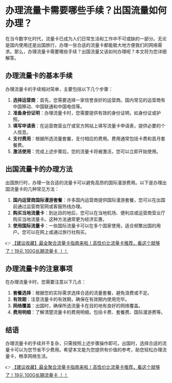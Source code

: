 # 办理流量卡需要哪些手续？出国流量如何办理？

在当今数字化时代，流量卡已成为人们日常生活和工作中不可或缺的一部分。无论是国内使用还是出国旅行，办理一张合适的流量卡都能极大地方便我们的网络需求。那么，办理流量卡需要哪些手续？出国流量又该如何办理呢？本文将为您详细解答。

## 办理流量卡的基本手续

办理流量卡的手续相对简单，主要包括以下几个步骤：

1. **选择运营商**：首先，您需要选择一家信誉良好的运营商。国内常见的运营商有中国移动、中国联通和中国电信等。
2. **准备身份证明**：办理流量卡时，您需要提供有效的身份证明，如身份证或护照。
3. **填写申请表**：在运营商营业厅或官方网站上填写流量卡申请表，提供必要的个人信息。
4. **支付费用**：根据所选流量套餐，支付相应的费用。费用通常包括卡费和首月套餐费。
5. **激活使用**：完成上述步骤后，您的流量卡将被激活，您可以立即开始使用。

## 出国流量卡的办理方法

出国旅行时，办理一张合适的流量卡可以避免高昂的国际漫游费用。以下是办理出国流量卡的几种常见方法：

1. **国内运营商国际漫游套餐**：许多国内运营商提供国际漫游套餐，您可以在出国前通过运营商官网或客服热线办理。
2. **购买当地流量卡**：到达目的地后，您可以在当地机场、便利店或运营商营业厅购买当地流量卡。这种方法通常更为经济实惠。
3. **使用国际流量卡**：一些国际流量卡可以在多个国家使用，适合频繁出国的用户。您可以在网上或通过旅行社购买。

👉 [【建议收藏】最全聚合流量卡指南来啦！高性价比流量卡推荐，看这个就够了！19元 100G长期流量卡 ！！](https://bit.ly/Liuliangka)

## 办理流量卡的注意事项

在办理流量卡时，您需要注意以下几点：

1. **套餐选择**：根据您的实际需求选择合适的流量套餐，避免浪费或不足。
2. **有效期**：注意流量卡的有效期，确保在有效期内使用完毕。
3. **网络覆盖**：出国时，确保所选流量卡在目的地有良好的网络覆盖。
4. **费用明细**：了解清楚流量卡的费用明细，包括卡费、套餐费、国际漫游费等。

## 结语

办理流量卡的手续并不复杂，只需按照上述步骤操作即可。出国时，选择合适的流量卡可以为您节省不少费用。希望本文能为您提供有价值的参考，助您轻松办理流量卡，畅享网络生活。

👉 [【建议收藏】最全聚合流量卡指南来啦！高性价比流量卡推荐，看这个就够了！19元 100G长期流量卡 ！！](https://bit.ly/Liuliangka)